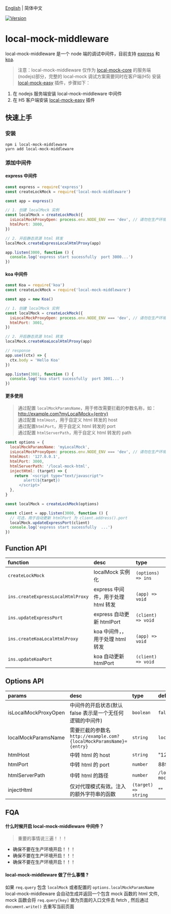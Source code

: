 [English](/packages/local-mock-middleware/README.md) | 简体中文

<a href="https://www.npmjs.com/package/local-mock-middleware"><img src="https://img.shields.io/npm/v/local-mock-middleware.svg?sanitize=true" alt="Version"></a>

# local-mock-middleware

local-mock-middleware 是一个 node 端的调试中间件，目前支持 [express](https://www.npmjs.com/package/express) 和 [koa](https://www.npmjs.com/package/koa).

> 注意：local-mock-middleware 仅作为 [local-mock-core](https://github.com/vigory/local-mock-core) 的服务端(nodejs)部分，完整的 local-mock 调试方案需要同时在客户端(H5) 安装 [local-mock-easy](https://www.npmjs.com/package/local-mock-easy) 插件，步骤如下：

1. 在 nodejs 服务端安装 local-mock-middleware 中间件
1. 在 H5 客户端安装 [local-mock-easy](https://www.npmjs.com/package/local-mock-easy) 插件

## 快速上手

### 安装

```shell
npm i local-mock-middleware
yarn add local-mock-middleware
```

### 添加中间件

#### express 中间件

```js
const express = require('express')
const createLockMock = require('local-mock-middleware')

const app = express()

// 1. 创建 localMock 实例
const localMock = createLockMock({
  isLocalMockProxyOpen: process.env.NODE_ENV === 'dev', // 请勿在生产环境中开启！！！,
  htmlPort: 3000,
})

// 2. 开启静态资源 html 转发
localMock.createExpressLocalHtmlProxy(app)

app.listen(3000, function () {
  console.log('express start sucessfully  port 3000...')
})
```

#### koa 中间件

```js
const Koa = require('koa')
const createLockMock = require('local-mock-middleware')

const app = new Koa()

// 1. 创建 localMock 实例
const localMock = createLockMock({
  isLocalMockProxyOpen: process.env.NODE_ENV === 'dev', // 请勿在生产环境中开启！！！
  htmlPort: 3001,
})

// 2. 开启静态资源 html 转发
localMock.createKoaLocalHtmlProxy(app)

// response
app.use((ctx) => {
  ctx.body = 'Hello Koa'
})

app.listen(3001, function () {
  console.log('koa start sucessfully  port 3001...')
})
```

#### 更多使用

> 通过配置 `localMockParamsName`，用于修改需要拦截的参数名称，如：http://example.com?myLocalMock={entry}  
> 通过配置 `htmlHost`，用于自定义 html 转发的 host  
> 通过配置`htmlPort`，用于自定义 html 转发的 port  
> 通过配置 `htmlServerPath`，用于自定义 html 转发的 path

```js
const options = {
  localMockParamsName: 'myLocalMock',
  isLocalMockProxyOpen: process.env.NODE_ENV === 'dev', // 请勿在生产环境中开启！！！
  htmlHost: '127.0.0.1',
  htmlPort: 3000,
  htmlServerPath: '/local-mock-html',
  injectHtml: (target) => {
    return `<script type="text/javascript">
        alert(${target})
      </script>`
  },
}

const localMock = createLockMock(options)

const client = app.listen(3000, function () {
  // 可选，用于自动更新 htmlPort 为 client.address().port
  localMock.updateExpressPort(client)
  console.log('express start sucessfully  ...')
})
```

## Function API

| function                          | desc                               | type               |
| :-------------------------------- | :--------------------------------- | :----------------- |
| `createLockMock`                  | localMock 实例化                   | `(options) => ins` |
| `ins.createExpressLocalHtmlProxy` | express 中间件，用于处理 html 转发 | `(app) => void`    |
| `ins.updateExpressPort `          | express 自动更新 htmlPort          | `(client) => void` |
| `ins.createKoaLocalHtmlProxy `    | koa 中间件，，用于处理 html 转发   | `(app) => void`    |
| `ins.updateKoaPort `              | koa 自动更新 htmlPort              | `(client) => void` |

## Options API

| params | desc | type | default |
| :-- | :-- | :-- | :-- |
| isLocalMockProxyOpen | 中间件的开启状态(默认 false 表示是一个无任何逻辑的中间件) | `boolean` | `false` |
| localMockParamsName | 需要拦截的参数名<br /> `http://example.com?{localMockParamsName}={entry}` | `string` | `localMock` |
| htmlHost | 中转 html 的 host | `string` | "127.0.0.1" |
| htmlPort | 中转 html 的 port | `number` | 8899 |
| htmlServerPath | 中转 html 的路径 | `number` | `/local-mock-html` |
| injectHtml | 仅对代理模式有效。注入的额外字符串的函数 | `(target) => string` | "" |

## FQA

#### 什么时候开启 local-mock-middleware 中间件？

> 重要的事情说三遍！！！

- 确保不要在生产环境开启！！！
- 确保不要在生产环境开启！！！
- 确保不要在生产环境开启！！！

#### local-mock-middleware 做了什么事情 ?

如果 `req.query` 包含 `localMock` 或者配置的 `options.localMockParamsName` local-mock-middleware 会自动生成并返回一个包含 mock 函数的 html 文件, mock 函数会将 `req.query[key]` 做为页面的入口文件去 fetch , 然后通过 `document.write()` 去重写当前页面
